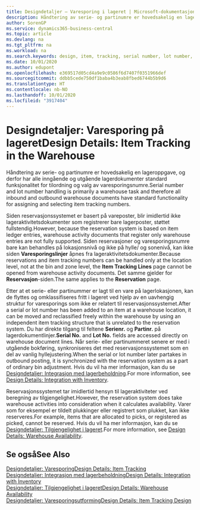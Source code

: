 ```yaml
---
title: Designdetaljer – Varesporing i lageret | Microsoft-dokumentasjon
description: Håndtering av serie- og partinumre er hovedsakelig en lageroppgave, og derfor har alle inngående og utgående lagerdokumenter standard funksjonalitet for tilordning og valg av varesporingsnumre. Siden reservasjonssystemet er basert på vareposter, blir imidlertid ikke lageraktivitetsdokumenter som registrerer bare lagerposter, støttet fullstendig.
author: SorenGP
ms.service: dynamics365-business-central
ms.topic: article
ms.devlang: na
ms.tgt_pltfrm: na
ms.workload: na
ms.search.keywords: design, item, tracking, serial number, lot number, outbound documents
ms.date: 10/01/2020
ms.author: edupont
ms.openlocfilehash: e369517d05cd4a9e9c0586f6d7407f0351966def
ms.sourcegitcommit: ddbb5cede750df1baba4b3eab8fbed6744b5b9d6
ms.translationtype: HT
ms.contentlocale: nb-NO
ms.lasthandoff: 10/01/2020
ms.locfileid: "3917404"
---
```

# <a name="design-details-item-tracking-in-the-warehouse"></a><span data-ttu-id="f1f0d-104">Designdetaljer: Varesporing på lageret</span><span class="sxs-lookup"><span data-stu-id="f1f0d-104">Design Details: Item Tracking in the Warehouse</span></span>
<span data-ttu-id="f1f0d-105">Håndtering av serie- og partinumre er hovedsakelig en lageroppgave, og derfor har alle inngående og utgående lagerdokumenter standard funksjonalitet for tilordning og valg av varesporingsnumre.</span><span class="sxs-lookup"><span data-stu-id="f1f0d-105">Serial number and lot number handling is primarily a warehouse task and therefore all inbound and outbound warehouse documents have standard functionality for assigning and selecting item tracking numbers.</span></span>  

<span data-ttu-id="f1f0d-106">Siden reservasjonssystemet er basert på vareposter, blir imidlertid ikke lageraktivitetsdokumenter som registrerer bare lagerposter, støttet fullstendig.</span><span class="sxs-lookup"><span data-stu-id="f1f0d-106">However, because the reservation system is based on item ledger entries, warehouse activity documents that register only warehouse entries are not fully supported.</span></span> <span data-ttu-id="f1f0d-107">Siden reservasjoner og varesporingsnumre bare kan behandles på lokasjonsnivå og ikke på hylle/ og sonenivå, kan ikke siden **Varesporingslinjer** åpnes fra lageraktivitetsdokumenter.</span><span class="sxs-lookup"><span data-stu-id="f1f0d-107">Because reservations and item tracking numbers can be handled only at the location level, not at the bin and zone level, the **Item Tracking Lines** page cannot be opened from warehouse activity documents.</span></span> <span data-ttu-id="f1f0d-108">Det samme gjelder for **Reservasjon**-siden.</span><span class="sxs-lookup"><span data-stu-id="f1f0d-108">The same applies to the **Reservation** page.</span></span>  

<span data-ttu-id="f1f0d-109">Etter at et serie- eller partinummer er lagt til en vare på lagerlokasjonen, kan de flyttes og omklassifiseres fritt i lageret ved hjelp av en uavhengig struktur for varesporings som ikke er relatert til reservasjonssystemet.</span><span class="sxs-lookup"><span data-stu-id="f1f0d-109">After a serial or lot number has been added to an item at a warehouse location, it can be moved and reclassified freely within the warehouse by using an independent item tracking structure that is unrelated to the reservation system.</span></span> <span data-ttu-id="f1f0d-110">Du har direkte tilgang til feltene **Serienr.** og **Partinr.** på lagerdokumentlinjer.</span><span class="sxs-lookup"><span data-stu-id="f1f0d-110">**Serial No.** and **Lot No.** fields are accessed directly on warehouse document lines.</span></span> <span data-ttu-id="f1f0d-111">Når serie- eller partinummeret senere er med i utgående bokføring, synkroniseres det med reservasjonssystemet som en del av vanlig hyllejustering.</span><span class="sxs-lookup"><span data-stu-id="f1f0d-111">When the serial or lot number later partakes in outbound posting, it is synchronized with the reservation system as a part of ordinary bin adjustment.</span></span> <span data-ttu-id="f1f0d-112">Hvis du vil ha mer informasjon, kan du se [Designdetaljer: Integrasjon med lagerbeholdning](design-details-integration-with-inventory.md).</span><span class="sxs-lookup"><span data-stu-id="f1f0d-112">For more information, see [Design Details: Integration with Inventory](design-details-integration-with-inventory.md).</span></span>  

<span data-ttu-id="f1f0d-113">Reservasjonssystemet tar imidlertid hensyn til lageraktiviteter ved beregning av tilgjengelighet.</span><span class="sxs-lookup"><span data-stu-id="f1f0d-113">However, the reservation system does take warehouse activities into consideration when it calculates availability.</span></span> <span data-ttu-id="f1f0d-114">Varer som for eksempel er tildelt plukkinger eller registrert som plukket, kan ikke reserveres.</span><span class="sxs-lookup"><span data-stu-id="f1f0d-114">For example, items that are allocated to picks, or registered as picked, cannot be reserved.</span></span> <span data-ttu-id="f1f0d-115">Hvis du vil ha mer informasjon, kan du se [Designdetaljer: Tilgjengelighet i lageret](design-details-availability-in-the-warehouse.md).</span><span class="sxs-lookup"><span data-stu-id="f1f0d-115">For more information, see [Design Details: Warehouse Availability](design-details-availability-in-the-warehouse.md).</span></span>

## <a name="see-also"></a><span data-ttu-id="f1f0d-116">Se også</span><span class="sxs-lookup"><span data-stu-id="f1f0d-116">See Also</span></span>  
[<span data-ttu-id="f1f0d-117">Designdetaljer: Varesporing</span><span class="sxs-lookup"><span data-stu-id="f1f0d-117">Design Details: Item Tracking</span></span>](design-details-item-tracking.md)  
[<span data-ttu-id="f1f0d-118">Designdetaljer: Integrasjon med lagerbeholdning</span><span class="sxs-lookup"><span data-stu-id="f1f0d-118">Design Details: Integration with Inventory</span></span>](design-details-integration-with-inventory.md)  
[<span data-ttu-id="f1f0d-119">Designdetaljer: Tilgjengelighet i lageret</span><span class="sxs-lookup"><span data-stu-id="f1f0d-119">Design Details: Warehouse Availability</span></span>](design-details-availability-in-the-warehouse.md)  
[<span data-ttu-id="f1f0d-120">Designdetaljer: Varesporingsutforming</span><span class="sxs-lookup"><span data-stu-id="f1f0d-120">Design Details: Item Tracking Design</span></span>](design-details-item-tracking-design.md)
